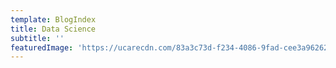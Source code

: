 ```yaml
---
template: BlogIndex
title: Data Science
subtitle: ''
featuredImage: 'https://ucarecdn.com/83a3c73d-f234-4086-9fad-cee3a9626230/'
---
```


